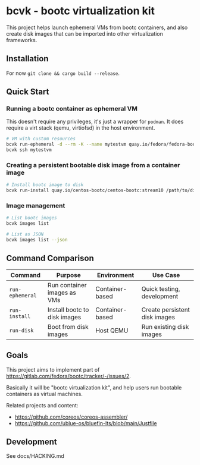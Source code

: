 # bcvk - bootc virtualization kit

This project helps launch ephemeral VMs from bootc containers, and also create
disk images that can be imported into other virtualization frameworks.

## Installation

For now `git clone && cargo build --release`.

## Quick Start

### Running a bootc container as ephemeral VM 

This doesn't require any privileges, it's just a wrapper
for `podman`. It does require a virt stack (qemu, virtiofsd)
in the host environment.

```bash
# VM with custom resources
bcvk run-ephemeral -d --rm -K --name mytestvm quay.io/fedora/fedora-bootc:42
bcvk ssh mytestvm
```

### Creating a persistent bootable disk image from a container image
```bash
# Install bootc image to disk
bcvk run-install quay.io/centos-bootc/centos-bootc:stream10 /path/to/disk.img
```

### Image management
```bash
# List bootc images
bcvk images list

# List as JSON
bcvk images list --json
```

## Command Comparison

| Command | Purpose | Environment | Use Case |
|---------|---------|-------------|----------|
| `run-ephemeral` | Run container images as VMs | Container-based | Quick testing, development |
| `run-install` | Install bootc to disk images | Container-based | Create persistent disk images |
| `run-disk` | Boot from disk images | Host QEMU | Run existing disk images |

## Goals

This project aims to implement part of
<https://gitlab.com/fedora/bootc/tracker/-/issues/2>.

Basically it will be "bootc virtualization kit", and help users
run bootable containers as virtual machines.

Related projects and content:

- https://github.com/coreos/coreos-assembler/
- https://github.com/ublue-os/bluefin-lts/blob/main/Justfile

## Development

See docs/HACKING.md


